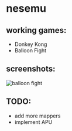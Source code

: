 # nesemu
## working games:
* Donkey Kong
* Balloon Fight 

## screenshots:
![balloon fight](https://imgur.com/a/G4XgLyA)

## TODO:
* add more mappers
* implement APU
